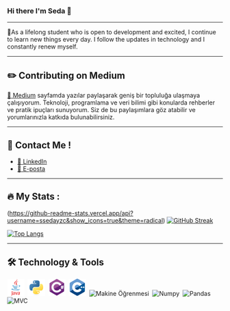### Hi there I'm Seda 👋

---

🚀As a lifelong student who is open to development and excited, I continue to learn new things every day. I follow the updates in technology and I constantly renew myself.


---
## :pencil2: Contributing on Medium 

[:memo: Medium](https://medium.com/@sedayazici66) sayfamda yazılar paylaşarak geniş bir topluluğa ulaşmaya çalışıyorum. Teknoloji, programlama ve veri bilimi gibi konularda rehberler ve pratik ipuçları sunuyorum. Siz de bu paylaşımlara göz atabilir ve yorumlarınızla katkıda bulunabilirsiniz.


---
## :link: Contact Me !

- [:link: LinkedIn](https://www.linkedin.com/in/https:/(/www.linkedin.com/in/seda-nur-yaz%C4%B1c%C4%B1-3a700420b/))
- [:email: E-posta](mailto:sedayazici66@gmail.com)



---
## :fire: My Stats :
(https://github-readme-stats.vercel.app/api?username=ssedayzc&show_icons=true&theme=radical)
[![GitHub Streak](http://github-readme-streak-stats.herokuapp.com?user=ssedayzc&theme=dark&hide_border=YANLI%C5%9E)](https://git.io/streak-stats)

[![Top Langs](https://github-readme-stats.vercel.app/api/top-langs/?username=ssedayzc&layout=compact&theme=vision-friendly-dark)](https://github.com/anuraghazra/github-readme-stats)


---
## :hammer_and_wrench: Technology & Tools 

<div>
  <img src="https://github.com/devicons/devicon/blob/master/icons/java/java-original-wordmark.svg" title="Java" alt="Java" width="40" height="40"/>&nbsp;
  <img src="https://github.com/devicons/devicon/blob/master/icons/python/python-original.svg" title="Python" alt="Python" width="40" height="40"/>&nbsp;
  <img src="https://github.com/devicons/devicon/blob/master/icons/csharp/csharp-original.svg" title="C#" alt="C#" width="40" height="40"/>&nbsp;
  <img src="https://github.com/devicons/devicon/blob/master/icons/cplusplus/cplusplus-original.svg" title="C++" alt="C++" width="40" height="40"/>&nbsp;
  <img src="https://img.icons8.com/color/48/000000/machine-learning.png" title="Makine Öğrenmesi" alt="Makine Öğrenmesi" width="40" height="40"/>&nbsp;
  <img src="https://numpy.org/images/logos/numpy.svg" title="Numpy" alt="Numpy" width="40" height="40"/>&nbsp;
  <img src="https://pandas.pydata.org/static/img/pandas_white.svg" title="Pandas" alt="Pandas" width="40" height="40"/>&nbsp;
  <img src="https://img.icons8.com/ios-filled/50/000000/model-view-controller.png" title="MVC" alt="MVC" width="40" height="40"/>&nbsp;
</div>
